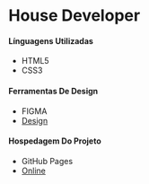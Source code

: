 # House Developer

#### Línguagens Utilizadas

- HTML5
- CSS3

#### Ferramentas De Design

- FIGMA
- [Design](https://www.figma.com/file/DY6AnCh8SlQKG64zlNRFXO/House-Developer?node-id=0%3A1)

#### Hospedagem Do Projeto

- GitHub Pages
- [Online](https://kaikselhorst.github.io/House-Developer/)
